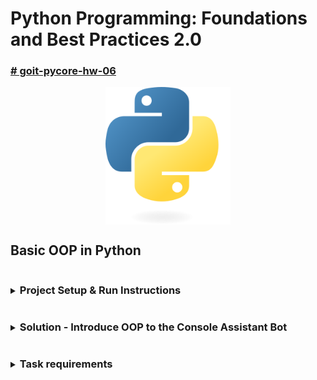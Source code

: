 # Python Programming: Foundations and Best Practices 2.0

### [# goit-pycore-hw-06](https://github.com/topics/goit-pycore-hw-06)

<p align="center">
  <img align="center" src="./assets/thumbnail.svg" width="200" title="Project thumbnail" alt="project thumbnail">
</p>


## Basic OOP in Python

<details>

<summary><h3 style="display: inline-block">Project Setup & Run Instructions</h3></summary>

##### Table of Contents
- [Prerequisites](#setup-prerequisites)
- [Setting Up the Development Environment](#setup-setting-up-environment)
  - [Clone the Repository](#setup-clone-repository)
  - [Create a Virtual Environment](#setup-create-virtual-environment)
- [Running the Project](#setup-running-the-project)
  - [Running the Tasks in VS Code](#setup-running-vs-code)
  - [Running the Tasks from the Command Line](#setup-running-command-line)
  - [Running Tasks with Scripts](#setup-running-script)

#### <a name="setup-prerequisites"></a>Prerequisites

Before starting, ensure that you have the following installed:

* [Python 3.7+](https://www.python.org/downloads/) (Make sure python (`python --version` or `python3 --version`) and pip (`python -m pip --version` or `python3 -m pip --version`) are available in your terminal)
* [Git](https://git-scm.com/downloads) (optional, for version control)

#### <a name="setup-setting-up-environment"></a>Setting Up the Development Environment

1. **<a name="setup-clone-repository"></a>Clone (or copy) the Repository**

    If you haven't cloned the project yet, you can do so using:

    ```bash
    git clone https://github.com/oleksandr-romashko/goit-pycore-hw-06.git
    cd goit-pycore-hw-06
    ```

    or download zip archive with code directly [from the repository](https://github.com/oleksandr-romashko/goit-pycore-hw-06/archive/refs/heads/main.zip).

2. **<a name="setup-create-virtual-environment"></a>Create a Virtual Environment**

    * **Linux/macOS (using `bash` or `zsh`):**

      Run the setup.sh script:

      ```bash
      source setup.sh
      ```

      This will:
      * Create a virtual environment (`.venv`).
      * Activate the virtual environment.
      * Install dependencies listed in `requirements.txt`.
      * Set the `PYTHONPATH` for module imports.
      * Set-up pre-commit hook.

    * **Windows (using Command Prompt):**

      If you're using Command Prompt to set up your development environment, you can run the `setup.bat` script:

      ```cmd
      setup.bat
      ```
      This will:
      * Create a virtual environment (.venv).
      * Activate the virtual environment.
      * Install dependencies listed in requirements.txt.
      * Set the `PYTHONPATH` for module imports.
      * Set-up pre-commit hook.


#### <a name="setup-running-the-project"></a>Running the Project

Once your virtual environment is set up, you can run the application code.

* **<a name="setup-running-vs-code"></a>Running the project in VS Code**

  Once the virtual environment is activated and `PYTHONPATH` is set, you can run the project directly from VS Code. Make sure that your `settings.json` (in `.vscode` folder) is correctly set up, as discussed previously.

  VS Code will automatically use the virtual environment and set the correct `PYTHONPATH` if you've configured your settings properly.

  You can launch each task with preconfigured inputs via the debugger ([.vscode/launch.json](.vscode/launch.json)).

  Below is a mapping of launch configurations to their command-line equivalents. You can run them directly or through provided scripts:

* **<a name="setup-running-command-line"></a>Running the project from the Command Line**

  After setting up your virtual environment and setting the `PYTHONPATH`, you can run the project directly from the terminal.

 The command will run the script (please note, that for Linux/macOS you might use `python3` instead of `python` command):

  Command Handler Bot:
  ```bash
  python src/main.py
  or
  python src/main.py --alternative
  ```

* **<a name="setup-running-script"></a>Alternatively, you can use a script to run the project**

  * **On Linux/macOS (shell script)**:

    Run application with the script:
    ```bash
    ./run.sh
    ```

    Make sure the shell scripts have execution permission by running:

    ```bash
    chmod +x ./run.sh
    ```

  * **On Windows (batch script)**:

    ```cmd
    run.bat
    ```

</details>

<details>

<summary><h3 style="display: inline-block; word-break: break-all;">Solution - Introduce OOP to the Console Assistant Bot</h3></summary>

This task is a follow-up of the previous task **[CLI assistant bot](https://github.com/oleksandr-romashko/goit-pycore-hw-05)**, extended by adding OOP related with data and their processing (how data are stored, what data and what we may do with them).

#### <a name="assignment-task-description"></a>Task description:

Implement Address Book Management System using OOP classes.

#### <a name="assignment-solution"></a>Solution:

Solution for this assignment is located in the [src/address_book](./src/address_book) folder and implemented in the following files:
* [AddressBook](./src/address_book/address_book.py) class - stores `Record`'s:
  Functionality:
  * add a `Record` using `add_record` method
  * search for the `Record` using `find` method
  * delete `Record` using `delete` method
* [Record](./src/address_book/record.py) class - stores contact information (`Name` (required) and list of `Phone` objects):
  Functionality:
  * add phone numbers
  * delete phone numbers
  * editing phone numbers
  * find phone number
* [Field](./src/address_book/field.py) class - basic class for `Record` class fields
* [Name](./src/address_book/name.py) class - class to store contact username.
* [Phone](./src/address_book/phone.py) - class to store contact phone number.
* Additional validation checks serving as guards during data processing:
  * [ValidationError](./src/validators/errors.py) - Custom error for validation problems, inherited from ValueError.
  * [args_validators.py](./src/validators/args_validators.py) - Validators for command-line argument structure before further operations.
  * [contact_validators.py](./src/validators/contact_validators.py) - Validators for contact management commands.
  * [field_validators.py](./src/validators/field_validators.py) - Validators for field values (name, phone, etc.).

UML Class Diagram of the solution (created using [Star UML](https://staruml.io/) tool, source file is located [here](./assets/uml/class_diagram-star-uml.mdj)):

![UML Class Diagram](./assets/uml/class-diagram.jpg)

Result screenshot - Task solution (launched in the typical mode - menu handling using match case):

![task 4 typical solution screenshot](./assets/results/task_4_typical_solution.png)

Result screenshot - Task solution (Launched in the alternative mode - Data-Driven Menu):

![task 4 alternative solution screenshot](./assets/results/task_4_alternative_solution.png)

</details>

<details>

<summary><h3 style="display: inline-block; word-break: break-all;">Task requirements</h3></summary>

#### <a name="assignment-task-requirements"></a>Task requirements:

Entities (Classes to Implement):

* `Field`: Base class for record fields.
* `Name`: Class to store the contact's name (required field).
* `Phone`: Class to store a contact's phone number. Includes validation: must have exactly 10 digits.
* `Record`: Class to store a contact's information, incl. a name and phones list.
* `AddressBook`: Class to store and manage multiple Record objects.

Required Functionality:
* `AddressBook`:
  * Add a Record.
  * Find a Record by name.
  * Delete a Record by name.
* `Record`:
  * Add a new Phone.
  * Remove a Phone.
  * Edit an existing Phone.
  * Find a specific Phone.

#### <a name="assignment-recommendations-to-the-implementation"></a>Recommendations to the implementation:

Provided Starter Code:

```python
from collections import UserDict

class Field:
    def __init__(self, value):
        self.value = value

    def __str__(self):
        return str(self.value)

class Name(Field):
    pass

class Phone(Field):
    pass

class Record:
    def __init__(self, name):
        self.name = Name(name)
        self.phones = []

    def __str__(self):
        return f"Contact name: {self.name.value}, phones: {'; '.join(p.value for p in self.phones)}"

class AddressBook(UserDict):
    pass
```

Example How Your Code Should Behave:

```python
book = AddressBook()

john_record = Record("John")
john_record.add_phone("1234567890")
john_record.add_phone("5555555555")
book.add_record(john_record)

jane_record = Record("Jane")
jane_record.add_phone("9876543210")
book.add_record(jane_record)

for name, record in book.data.items():
    print(record)

john = book.find("John")
john.edit_phone("1234567890", "1112223333")
print(john)

found_phone = john.find_phone("5555555555")
print(f"{john.name}: {found_phone}")

book.delete("Jane")
```

#### <a name="assignment-evaluation-criteria"></a>Evaluation criteria:

Class `AddressBook`:

* Implemented `add_record`, that adds to self.data
* Implemented `find`, that finds item by name
* Implemented `delete`, that delets item by name

Class `Record`:

* Implemented `Name` object storage in a separate attribute
* Implement storage of a list of `Phone` objects in a separate attribute.
* Implemented methods for adding - `add_phone` / deletion - `remove_phone` / editing - `edit_phone` / search of `Phone` object - `find_phone`.

Class `Phone`:

* Implemented validate that the phone number has exactly 10 digits.

</details>
